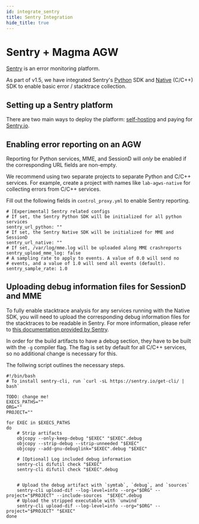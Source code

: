 ```yaml
---
id: integrate_sentry
title: Sentry Integration
hide_title: true
---
```


# Sentry + Magma AGW
[Sentry](https://sentry.io/welcome/) is an error monitoring platform.

As part of v1.5, we have integrated Sentry's [Python](https://docs.sentry.io/platforms/python/) SDK and [Native](https://docs.sentry.io/platforms/native/) (C/C++) SDK to enable basic error / stacktrace collection. 

## Setting up a Sentry platform
There are two main ways to deploy the platform: [self-hosting](https://develop.sentry.dev/self-hosted/) and paying for [Sentry.io](https://sentry.io/pricing/). 

## Enabling error reporting on an AGW
Reporting for Python services, MME, and SessionD will *only* be enabled if the corresponding URL fields are non-empty.

We recommend using two separate projects to separate Python and C/C++ services. For example, create a project with names like `lab-agws-native` for collecting errors from C/C++ services. 

Fill out the following fields in `control_proxy.yml` to enable Sentry reporting.

```
# [Experimental] Sentry related configs
# If set, the Sentry Python SDK will be initialized for all python services
sentry_url_python: ""
# If set, the Sentry Native SDK will be initialized for MME and SessionD
sentry_url_native: ""
# If set, /var/log/mme.log will be uploaded along MME crashreports
sentry_upload_mme_log: false
# A sampling rate to apply to events. A value of 0.0 will send no 
# events, and a value of 1.0 will send all events (default).
sentry_sample_rate: 1.0
```

## Uploading debug information files for SessionD and MME
To fully enable stacktrace analysis for any services running with the Native SDK, you will need to upload the corresponding debug information files for the stacktraces to be readable in Sentry. 
For more information, please refer to [this documentation provided by Sentry](https://docs.sentry.io/platforms/android/data-management/debug-files/). 

In order for the build artifacts to have a debug section, they have to be built with the `-g` compiler flag. The flag is set by default for all C/C++ services, so no additional change is necessary for this.

The follwing script outlines the necessary steps.

```
#!/bin/bash
# To install sentry-cli, run `curl -sL https://sentry.io/get-cli/ | bash`

TODO: change me!
EXECS_PATHS=""
ORG=""
PROJECT=""

for EXEC in $EXECS_PATHS
do
    # Strip artifacts
    objcopy --only-keep-debug "$EXEC" "$EXEC".debug
    objcopy --strip-debug --strip-unneeded "$EXEC"
    objcopy --add-gnu-debuglink="$EXEC".debug "$EXEC"

    # [Optional] Log included debug information
    sentry-cli difutil check "$EXEC"
    sentry-cli difutil check "$EXEC".debug

    
    # Upload the debug artifact with `symtab`, `debug`, and `sources`
    sentry-cli upload-dif --log-level=info --org="$ORG" --project="$PROJECT" --include-sources  "$EXEC".debug
    # Upload the stripped executable with `unwind`
    sentry-cli upload-dif --log-level=info --org="$ORG" --project="$PROJECT" "$EXEC"
done
```
